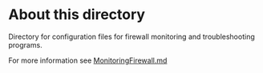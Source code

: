 
# About this directory

Directory for configuration files for firewall monitoring and troubleshooting programs.

For more information see [MonitoringFirewall.md]()
